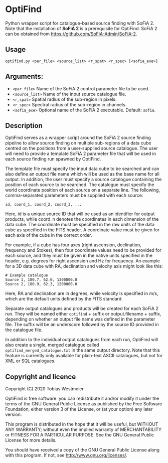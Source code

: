 # OptiFind

Python wrapper script for catalogue-based source finding with SoFiA 2.
Note that the installation of **SoFiA 2** is a prerequisite for OptiFind.
SoFiA 2 can be obtained from https://github.com/SoFiA-Admin/SoFiA-2.

## Usage

```
optifind.py <par_file> <source_list> <r_spat> <r_spec> [<sofia_exe>]
```

 ## Arguments:
 
 * `<par_file>`     Name of the SoFiA 2 control parameter file to be used.
 * `<source_list>`  Name of the input source catalogue file.
 * `<r_spat>`       Spatial radius of the sub-region in pixels.
 * `<r_spec>`       Spectral radius of the sub-region in channels.
 * `<sofia_exe>`    Optional name of the SoFiA 2 executable. Default: `sofia`.

## Description

 OptiFind serves as a wrapper script around the SoFiA 2 source finding pipeline
 to allow source finding  on multiple sub-regions of a data cube centred on the
 positions from a user-supplied source catalogue. The user will need to provide
 a template SoFiA 2 parameter file that will be used in each source finding run
 spawned by OptiFind.

 The template file must specify the input data cube to be searched and can also
 define an output file name which will be used as the base name for all output.
 In addition,  the user must specify a source catalogue containing the position
 of each source to be searched. The catalogue must specify the world coordinate
 position  of each source  on a separate line.  The following,  comma-separated
 parameters must be supplied with each source:

 `id, coord_1, coord_2, coord_3, ...`

 Here, id is a unique source ID  that will be used as an identifier for output
 products, while coord_n denotes the coordinates in each dimension of the data
 cube.  The coordinate must be specified in the raw units of the data cube  as
 specified in the FITS header.  A coordinate value must be given for each axis
 of the cube in the correct order.

 For example, if a cube has four axes (right ascension, declination, frequency
 and Stokes), then four coordinate values need to be provided for each source,
 and they must  be given  in the native units  specified  in the header,  e.g.
 degrees for right ascension  and Hz for frequency.  An example  for a 3D data
 cube with RA, declination and velocity axis might look like this:
 
 ```
 # Example catalogue
 Source 1, 180.7, 62.0, 1300000.0
 Source 2, 180.9, 62.3, 1200000.0
 ```
 
 Here,  RA and declination are in degrees,  while velocity is specified in m/s,
 which are the default units defined by the FITS standard.

 Separate output catalogues and products will be created  for each SoFiA 2 run.
 They will be named  either  `optifind` + suffix  or  output.filename + suffix,
 depending  on whether an output file name  was defined  in the parameter file.
 The suffix  will be  an underscore  followed by the source ID  provided in the
 catalogue file.

 In addition to the individual output catalogues  from each run,  OptiFind will
 also create a single, merged catalogue called  `optifind_merged_catalogue.txt`
 in the  same  output directory.   Note that  this feature  is  currently  only
 available for plain-text ASCII catalogues, but not for XML or SQL catalogues.
 
 ## Copyright and licence

 Copyright (C) 2020 Tobias Westmeier

 OptiFind is free software: you can redistribute it and/or modify it under the
 terms of the GNU General Public License as published by the Free Software
 Foundation, either version 3 of the License, or (at your option) any later
 version.

 This program is distributed in the hope that it will be useful, but WITHOUT
 ANY WARRANTY; without even the implied warranty of MERCHANTABILITY or FITNESS
 FOR A PARTICULAR PURPOSE. See the GNU General Public License for more details.

You should have received a copy of the GNU General Public License  along with
this program. If not, see http://www.gnu.org/licenses/.
